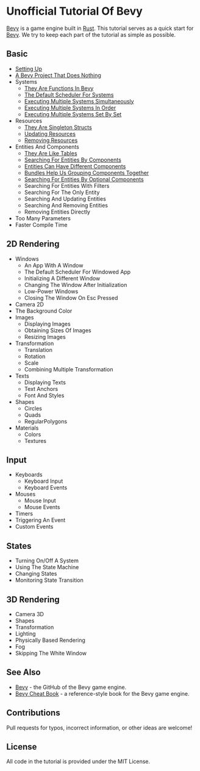 # Unofficial Tutorial Of Bevy

[Bevy](https://bevyengine.org/) is a game engine built in [Rust](https://www.rust-lang.org/).
This tutorial serves as a quick start for [Bevy](https://bevyengine.org/).
We try to keep each part of the tutorial as simple as possible.

## Basic

* [Setting Up](./tutorial/setting_up.md)
* [A Bevy Project That Does Nothing](./tutorial/a_bevy_project_that_does_nothing.md)
* Systems
  * [They Are Functions In Bevy](./tutorial/they_are_functions_in_bevy.md)
  * [The Default Scheduler For Systems](./tutorial/the_default_scheduler_for_systems.md)
  * [Executing Multiple Systems Simultaneously](./tutorial/executing_multiple_systems_simultaneously.md)
  * [Executing Multiple Systems In Order](./tutorial/executing_multiple_systems_in_order.md)
  * [Executing Multiple Systems Set By Set](./tutorial/executing_multiple_systems_set_by_set.md)
* Resources
  * [They Are Singleton Structs](./tutorial/they_are_singleton_structs.md)
  * [Updating Resources](./tutorial/updating_resources.md)
  * [Removing Resources](./tutorial/removing_resources.md)
* Entities And Components
  * [They Are Like Tables](./tutorial/they_are_like_tables.md)
  * [Searching For Entities By Components](./tutorial/searching_for_entities_by_components.md)
  * [Entities Can Have Different Components](./tutorial/entities_can_have_different_components.md)
  * [Bundles Help Us Grouping Components Together](./tutorial/bundles_help_us_grouping_components_together.md)
  * [Searching For Entities By Optional Components](./tutorial/searching_for_entities_by_optional_components.md)
  * Searching For Entities With Filters
    <!-- name, with mp, without mp -->
  * Searching For The Only Entity
    <!-- single, get_single -->
    <!-- only one, but want to use query -->
  * Searching And Updating Entities
    <!-- mut query, single_mut, (get_single_mut) -->
  * Searching And Removing Entities
    <!-- Query<Entity>, for e in &query, commands.entity(e).despawn_(recursive?)() -->
  * Removing Entities Directly
    <!-- id -->
* Too Many Parameters
  <!-- system_param.rs -->
  <!-- bundle for spawn, sys param for query -->
  <!-- name, hp, with mp -->
* Faster Compile Time
  <!-- (remove in release) -->

## 2D Rendering

* Windows
  * An App With A Window
  * The Default Scheduler For Windowed App
  * Initializing A Different Window
    <!-- window_settings.rs -->
  * Changing The Window After Initialization
    <!-- window_settings.rs -->
  * Low-Power Windows
    <!-- low_power.rs -->
  * Closing The Window On Esc Pressed
* Camera 2D
  <!-- (origin, positive x y) -->
* The Background Color
  <!-- clear_color.rs -->
* Images
  * Displaying Images
  * Obtaining Sizes Of Images
  * Resizing Images
* Transformation
  * Translation
  * Rotation
  * Scale
  * Combining Multiple Transformation
* Texts
  * Displaying Texts
  * Text Anchors
  * Font And Styles
  <!-- text2d.rs -->
* Shapes
  * Circles
  * Quads
  * RegularPolygons
  <!-- bevy::prelude::shape -->
* Materials
  * Colors
  * Textures
    <!-- diff shapes -->

## Input

* Keyboards
  * Keyboard Input
  * Keyboard Events
* Mouses
  * Mouse Input
  * Mouse Events
    <!-- cursor -->
* Timers
  <!-- time, w/ w/o repeat, fixed_timestep.rs -->
* Triggering An Event
  <!-- exit -->
* Custom Events
  <!-- event.rs -->

## States

* Turning On/Off A System
  <!-- run_if -->
* Using The State Machine
* Changing States
* Monitoring State Transition
<!-- generic_system.rs -->
<!-- derive States -->
<!-- enum AppState -->
<!-- add_state::<AppState>() -->
<!-- add_systems(OnExit(AppState::MainMenu), ...) -->
<!-- OnEnter, OnExit, OnTransition -->
<!-- run_if(in_state(AppState::MainMenu)) -->
<!-- ResMut<NextState<AppState>> -->
<!-- NextState, next_state.set -->

## 3D Rendering

* Camera 3D
  <!-- camera position, look at -->
* Shapes
  <!-- different shapes -->
* Transformation
  <!-- parent/children, despawn recursively -->
* Lighting
* Physically Based Rendering
* Fog
* Skipping The White Window
  <!-- window_settings.rs -->
<!-- ? multiple windows/cameras, camera background, 2d+3d -->

<!-- * User Interfaces -->

<!-- * Debug -->
  <!-- * Using Local Variables In Systems
  15, SystemParamFunction -->
  <!-- gizmos -->
  <!-- 2d_gizmos.rs -->

<!-- animation -->
  <!-- sprite_sheet.rs -->
<!-- audio -->
<!-- plugin -->
<!-- beyond bevy -->

## See Also

* [Bevy](https://github.com/bevyengine/bevy) - the GitHub of the Bevy game engine.
* [Bevy Cheat Book](https://bevy-cheatbook.github.io/) - a reference-style book for the Bevy game engine.

## Contributions

Pull requests for typos, incorrect information, or other ideas are welcome!

## License

All code in the tutorial is provided under the MIT License.
